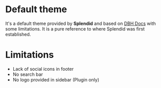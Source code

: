 # Default theme

It's a default theme provided by **Splendid** and based on [DBH Docs](//github.com/DBH-Docs/Documentation) with some limitations. It is a pure reference to where Splendid was first established.

# Limitations

- Lack of social icons in footer
- No search bar
- No logo provided in sidebar (Plugin only)